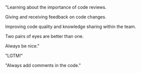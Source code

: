 "Learning about the importance of code reviews.

Giving and receiving feedback on code changes.

Improving code quality and knowledge sharing within the team.

Two pairs of eyes are better than one.

Always be nice."

"LGTM!"

"Always add comments in the code."